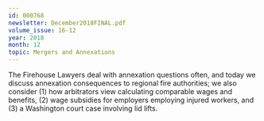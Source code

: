 ```yaml
---
id: 000768
newsletter: December2018FINAL.pdf
volume_issue: 16-12
year: 2018
month: 12
topic: Mergers and Annexations
---
```


The Firehouse Lawyers deal with annexation questions often, and today we discuss annexation consequences to regional fire authorities; we also consider (1) how arbitrators view calculating comparable wages and benefits, (2) wage subsidies for employers employing injured workers, and (3) a Washington court case involving lid lifts.